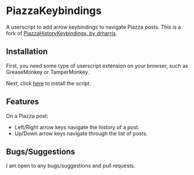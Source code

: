 # PiazzaKeybindings

A userscript to add arrow keybindings to navigate Piazza posts. This is a fork of [PiazzaHistoryKeybindings, by drharris](https://github.com/drharris/PiazzaHistoryKeybindings).

## Installation

First, you need some type of userscript extension on your browser, such as GreaseMonkey or TamperMonkey.

Next, click [here](https://github.com/yutotakano/PiazzaKeybindings/raw/master/PiazzaKeybindings.user.js) to install the script.

## Features

On a Piazza post:

- Left/Right arrow keys navigate the history of a post.
- Up/Down arrow keys navigate through the list of posts.

## Bugs/Suggestions

I am open to any bugs/suggestions and pull requests.
